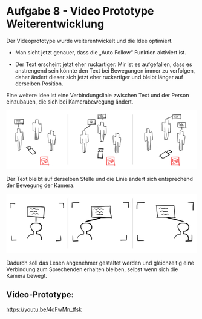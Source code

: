 # Aufgabe 8 - Video Prototype Weiterentwicklung

Der Videoprototype wurde weiterentwickelt und die Idee optimiert.

* Man sieht jetzt genauer, dass die „Auto Follow“ Funktion aktiviert ist.

* Der Text erscheint jetzt eher ruckartiger. Mir ist es aufgefallen, dass es anstrengend sein könnte den Text bei Bewegungen immer zu verfolgen, daher ändert dieser sich jetzt eher ruckartiger und bleibt länger auf derselben Position.

Eine weitere Idee ist eine Verbindungslinie zwischen Text und der Person einzubauen, die sich bei Kamerabewegung ändert.

![Alt-Text](Dialog_Text_2.png)

Der Text bleibt auf derselben Stelle und die Linie ändert sich entsprechend der Bewegung der Kamera.

![Alt-Text](Dialog_Text_3.png)

Dadurch soll das Lesen angenehmer gestaltet werden und gleichzeitig eine Verbindung zum Sprechenden erhalten bleiben, selbst wenn sich die Kamera bewegt.  

## Video-Prototype:

https://youtu.be/4dFwMn_tfsk

